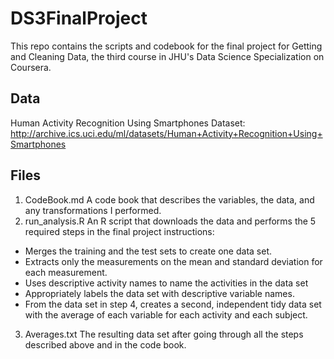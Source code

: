 # DS3FinalProject
This repo contains the scripts and codebook for the final project for Getting and Cleaning Data, the third course in JHU's Data Science Specialization on Coursera.

## Data
Human Activity Recognition Using Smartphones Dataset:
http://archive.ics.uci.edu/ml/datasets/Human+Activity+Recognition+Using+Smartphones

## Files
1. CodeBook.md A code book that describes the variables, the data, and any transformations I performed.
2. run_analysis.R An R script that downloads the data and performs the 5 required steps in the final project instructions:
  - Merges the training and the test sets to create one data set.
  - Extracts only the measurements on the mean and standard deviation for each measurement.
  - Uses descriptive activity names to name the activities in the data set
  - Appropriately labels the data set with descriptive variable names.
  - From the data set in step 4, creates a second, independent tidy data set with the average of each variable for each activity and each subject.
3. Averages.txt The resulting data set after going through all the steps described above and in the code book.
